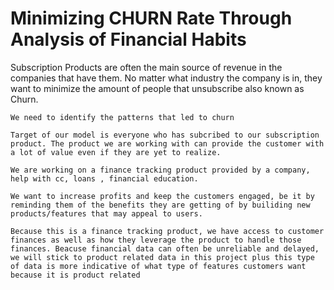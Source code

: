 # Minimizing CHURN Rate Through  Analysis of Financial Habits   
   
   
Subscription Products are often the main source of revenue in the companies that have them. No matter what industry the company is in, they want to minimize the amount of people that unsubscribe also known as Churn.
    
    We need to identify the patterns that led to churn
    
    Target of our model is everyone who has subcribed to our subscription product. The product we are working with can provide the customer with a lot of value even if they are yet to realize.
    
    We are working on a finance tracking product provided by a company, help with cc, loans , financial education. 
    
    We want to increase profits and keep the customers engaged, be it by reminding them of the benefits they are getting of by builiding new products/features that may appeal to users. 
    
    Because this is a finance tracking product, we have access to customer finances as well as how they leverage the product to handle those finances. Beacuse financial data can often be unreliable and delayed, we will stick to product related data in this project plus this type of data is more indicative of what type of features customers want because it is product related
